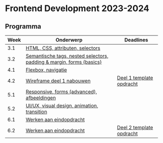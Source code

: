 # Frontend Development 2023-2024

## Programma

| Week | Onderwerp                                                                           | Deadlines                                                | 
|------|-------------------------------------------------------------------------------------|----------------------------------------------------------|
| 3.1    | [HTML, CSS, attributen, selectors](./week3-1)                                     |                                                          |
| 3.2    | [Semantische tags, nested selectors, padding & margin, forms (basics)](./week3-2) |                                                          |
| 4.1    | [Flexbox, navigatie](./week4-1)    |                                              |                                                          |
| 4.2    | [Wireframe deel 1 nabouwen](./week4-2)                                            | [Deel 1 template opdracht](https://feedbackfruits.com)   | 
| 5.1    | [Responsive, forms (advanced), afbeeldingen](./week5-1)                           |                                                          | 
| 5.2    | [UI/UX, visual design, animation, transition](./week5-2)                          |                                                          | 
| 6.1    | [Werken aan eindopdracht](./week6-1)                                              |                                                          | 
| 6.2    | [Werken aan eindopdracht](./week6-2)                                              | [Deel 2 template opdracht](https://feedbackfruits.com)   | 
